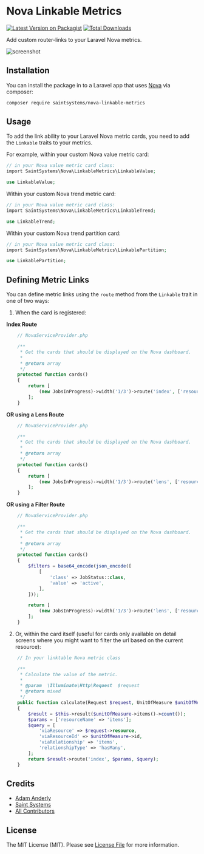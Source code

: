 # Nova Linkable Metrics

[![Latest Version on Packagist](https://img.shields.io/packagist/v/saintsystems/nova-linkable-metrics.svg?style=flat-square)](https://packagist.org/packages/saintsystems/nova-linkable-metrics)
[![Total Downloads](https://img.shields.io/packagist/dt/saintsystems/nova-linkable-metrics.svg?style=flat-square)](https://packagist.org/packages/saintsystems/nova-linkable-metrics)

Add custom router-links to your Laravel Nova metrics.

![screenshot](screenshot.gif)

## Installation

You can install the package in to a Laravel app that uses [Nova](https://nova.laravel.com) via composer:

```bash
composer require saintsystems/nova-linkable-metrics
```

## Usage

To add the link ability to your Laravel Nova metric cards, you need to add the `Linkable` traits to your metrics.

For example, within your custom Nova value metric card:
```php
// in your Nova value metric card class:
import SaintSystems\Nova\LinkableMetrics\LinkableValue;

use LinkableValue;

```

Within your custom Nova trend metric card:
```php
// in your Nova value metric card class:
import SaintSystems\Nova\LinkableMetrics\LinkableTrend;

use LinkableTrend;

```

Within your custom Nova trend partition card:
```php
// in your Nova value metric card class:
import SaintSystems\Nova\LinkableMetrics\LinkablePartition;

use LinkablePartition;

```

## Defining Metric Links

You can define metric links using the `route` method from the `Linkable` trait in one of two ways:

1. When the card is registered:

**Index Route**

```php
    // NovaServiceProvider.php

    /**
     * Get the cards that should be displayed on the Nova dashboard.
     *
     * @return array
     */
    protected function cards()
    {
        return [
            (new JobsInProgress)->width('1/3')->route('index', ['resourceName' => 'jobs']),
        ];
    }
```

**OR using a Lens Route**

```php
    // NovaServiceProvider.php

    /**
     * Get the cards that should be displayed on the Nova dashboard.
     *
     * @return array
     */
    protected function cards()
    {
        return [
            (new JobsInProgress)->width('1/3')->route('lens', ['resourceName' => 'jobs', 'lens' => 'all-jobs']),
        ];
    }
```

**OR using a Filter Route**

```php
    // NovaServiceProvider.php

    /**
     * Get the cards that should be displayed on the Nova dashboard.
     *
     * @return array
     */
    protected function cards()
    {
        $filters = base64_encode(json_encode([
            [
                'class' => JobStatus::class,
                'value' => 'active',
            ],
        ]));

        return [
            (new JobsInProgress)->width('1/3')->route('lens', ['resourceName' => 'jobs'], ['jobs_filter' => $filters]),
        ];
    }
```

2. Or, within the card itself (useful for cards only available on detail screens where you might want to filter the url based on the current resource):

```php
    // In your linktable Nova metric class

    /**
     * Calculate the value of the metric.
     *
     * @param  \Illuminate\Http\Request  $request
     * @return mixed
     */
    public function calculate(Request $request, UnitOfMeasure $unitOfMeasure)
    {
        $result = $this->result($unitOfMeasure->items()->count());
        $params = ['resourceName' => 'items'];
        $query = [
            'viaResource' => $request->resource,
            'viaResourceId' => $unitOfMeasure->id,
            'viaRelationship' => 'items',
            'relationshipType' => 'hasMany',
        ];
        return $result->route('index', $params, $query);
    }
```

## Credits

- [Adam Anderly](https://github.com/anderly)
- [Saint Systems](https://github.com/saintsystems)
- [All Contributors](../../contributors)

## License

The MIT License (MIT). Please see [License File](LICENSE.md) for more information.
